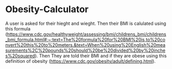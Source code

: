 # Obesity-Calculator
A user is asked for their hieght and wieght. Then their BMI is calulated using this formula (https://www.cdc.gov/healthyweight/assessing/bmi/childrens_bmi/childrens_bmi_formula.html#:~:text=The%20formula%20for%20BMI%20is,to%20convert%20this%20to%20meters.&text=When%20using%20English%20measurements%2C%20pounds%20should%20be%20divided%20by%20inches%20squared). Then They are told their BMI and if they are obese using this definition of obesity (https://www.cdc.gov/obesity/adult/defining.html).
